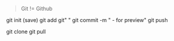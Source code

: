 >Git != Github

git init
(save)
git add git" "
git commit -m " - for preview"
git push

git clone
git pull